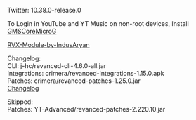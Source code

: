 Twitter: 10.38.0-release.0  

To Login in YouTube and YT Music on non-root devices, Install [GMSCoreMicroG](https://github.com/YT-Advanced/GmsCore/releases)  

[RVX-Module-by-IndusAryan](https://github.com/IndusAryan/RVX-Module)  

Changelog:  
CLI: j-hc/revanced-cli-4.6.0-all.jar  
Integrations: crimera/revanced-integrations-1.15.0.apk  
Patches: crimera/revanced-patches-1.25.0.jar  
[Changelog](https://github.com/crimera/piko/releases/tag/v1.25.0)  

Skipped:  
Patches: YT-Advanced/revanced-patches-2.220.10.jar    
